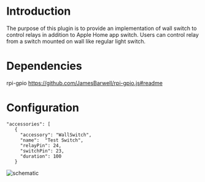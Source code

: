 # Introduction
The purpose of this plugin is to provide an implementation of wall switch to control relays in addition to Apple Home app switch. Users can control relay from a switch mounted on wall like regular light switch.

# Dependencies
rpi-gpio https://github.com/JamesBarwell/rpi-gpio.js#readme

# Configuration
 ```
"accessories": [
    {
      "accessory": "WallSwitch",
      "name":  "Test Switch",
      "relayPin": 24,
      "switchPin": 23,
      "duration": 100
    }
 ```

![schematic](https://github.com/akiokada/homebridge-wallswitch/images/Sketch_bb.png)
